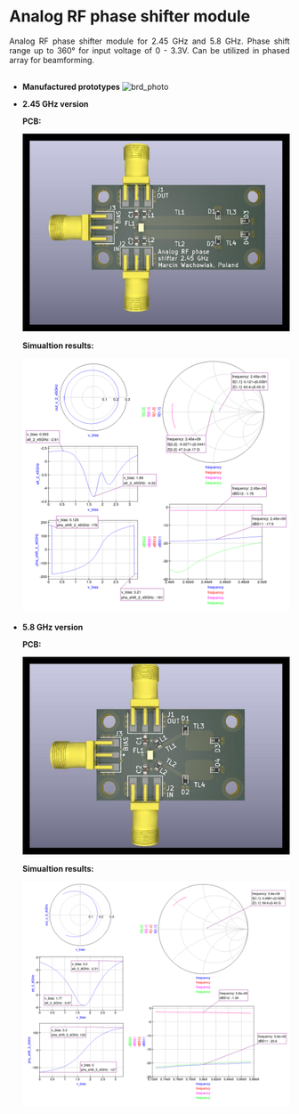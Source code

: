 # Analog RF phase shifter module
<div align="justify">
Analog RF phase shifter module for 2.45 GHz and 5.8 GHz. Phase shift range up to 360° for input voltage of 0 - 3.3V. Can be utilized in phased array for beamforming.
</div>

<br>

  - **Manufactured prototypes**
    <img src="img/brd_photo.jpg" alt="brd_photo" width="600"/>

  - **2.45 GHz version**
  
    **PCB:**
    
    <img src="rf_phase_shifter_2_45GHz/doc/top.jpg" alt="2_45GHz_top" width="600"/>

    **Simualtion results:**
    
    <img src="rf_phase_shifter_2_45GHz/doc/sim_results.png" alt="simulation_results_2_45GHz" width="600"/>

    <br>

  - **5.8 GHz version**
    
    **PCB:**
    
    <img src="rf_phase_shifter_5_8GHz/doc/top.jpg" alt="5_8GHz_top" width="600"/>

    **Simualtion results:**

    <img src="rf_phase_shifter_5_8GHz/doc/sim_results.png" alt="simulation_results_5_8GHz" width="600"/>

  

